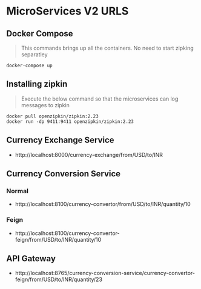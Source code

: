 # MicroServices V2 URLS

## Docker Compose 

> This commands brings up all the containers. No need to start zipking separatley

```shell
docker-compose up
```

## Installing zipkin

> Execute the below command so that the microservices can log messages to zipkin

```shell
docker pull openzipkin/zipkin:2.23
docker run -dp 9411:9411 openzipkin/zipkin:2.23
```

## Currency Exchange Service

* http://localhost:8000/currency-exchange/from/USD/to/INR

## Currency Conversion Service

### Normal

* http://localhost:8100/currency-convertor/from/USD/to/INR/quantity/10

### Feign

* http://localhost:8100/currency-convertor-feign/from/USD/to/INR/quantity/10

## API Gateway

* http://localhost:8765/currency-conversion-service/currency-convertor-feign/from/USD/to/INR/quantity/23
